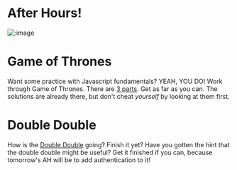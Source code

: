 # After Hours!

![:image](http://www.mixcrate.com/img/ugc/covers/1/0/10311513_l.jpg?v=219201637)

# Game of Thrones

Want some practice with Javascript fundamentals? YEAH, YOU DO! Work through Game of Thrones. There are [3 parts](./GoT). Get as far as you can. The solutions are already there, but don't cheat *yourself* by looking at them first.

# Double Double

How is the [Double Double](../../10_week/ah_wednesday/readme.md) going? Finish it yet? Have you gotten the hint that the double double might be useful? Get it finished if you can, because tomorrow's AH will be to add authentication to it!